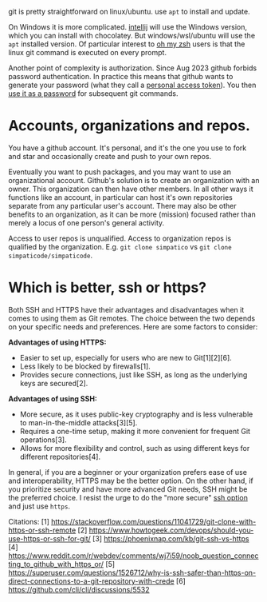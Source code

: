 git is pretty straightforward on linux/ubuntu. use `apt` to install and update.

On Windows it is more complicated. [intellij](intellij.md) will use the Windows version, which you can install with chocolatey. But windows/wsl/ubuntu will use the `apt` installed version. Of particular interest to [oh my zsh](oh-my-zsh.md) users is that the linux git command is executed on every prompt.

Another point of complexity is authorization.
Since Aug 2023 github forbids password authentication.
In practice this means that github wants to generate your password (what they call a [personal access token](https://docs.github.com/en/authentication/keeping-your-account-and-data-secure/managing-your-personal-access-tokens)). You then [use it as a password](https://docs.github.com/en/authentication/keeping-your-account-and-data-secure/managing-your-personal-access-tokens#using-a-personal-access-token-on-the-command-line) for subsequent git commands.

# Accounts, organizations and repos.
You have a github account. It's personal, and it's the one you use to fork and star and occasionally create and push to your own repos.

Eventually you want to push packages, and you may want to use an organizational account.
Github's solution is to create an organization with an owner.
This organization can then have other members.
In all other ways it functions like an account, in particular can host it's own repositories separate from any particular user's account.
There may also be other benefits to an organization, as it can be more (mission) focused rather than merely a locus of one person's general activity.

Access to user repos is unqualified. Access to organization repos is qualified by the organization. E.g. `git clone simpatico` vs `git clone simpaticode/simpaticode`.

# Which is better, ssh or https?
Both SSH and HTTPS have their advantages and disadvantages when it comes to using them as Git remotes. The choice between the two depends on your specific needs and preferences. Here are some factors to consider:

**Advantages of using HTTPS:**
- Easier to set up, especially for users who are new to Git[1][2][6].
- Less likely to be blocked by firewalls[1].
- Provides secure connections, just like SSH, as long as the underlying keys are secured[2].

**Advantages of using SSH:**
- More secure, as it uses public-key cryptography and is less vulnerable to man-in-the-middle attacks[3][5].
- Requires a one-time setup, making it more convenient for frequent Git operations[3].
- Allows for more flexibility and control, such as using different keys for different repositories[4].

In general, if you are a beginner or your organization prefers ease of use and interoperability, HTTPS may be the better option. On the other hand, if you prioritize security and have more advanced Git needs, SSH might be the preferred choice. I resist the urge to do the "more secure" [ssh option](https://docs.github.com/en/authentication/connecting-to-github-with-ssh) and just use `https`.

Citations:
[1] https://stackoverflow.com/questions/11041729/git-clone-with-https-or-ssh-remote
[2] https://www.howtogeek.com/devops/should-you-use-https-or-ssh-for-git/
[3] https://phoenixnap.com/kb/git-ssh-vs-https
[4] https://www.reddit.com/r/webdev/comments/wj7i59/noob_question_connecting_to_github_with_https_or/
[5] https://superuser.com/questions/1526712/why-is-ssh-safer-than-https-on-direct-connections-to-a-git-repository-with-crede
[6] https://github.com/cli/cli/discussions/5532
